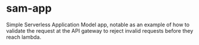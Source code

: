 # sam-app

Simple Serverless Application Model app, notable as an example of how to validate the request at the API gateway to reject invalid requests before they reach lambda.
